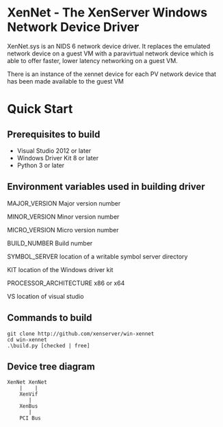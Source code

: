 XenNet - The XenServer Windows Network Device Driver
==========================================

XenNet.sys is an NIDS 6 network device driver.  It replaces the emulated
network device on a guest VM with a paravirtual network device which is
able to offer faster, lower latency networking on a guest VM.

There is an instance of the xennet device for each PV network device 
that has been made available to the guest VM

Quick Start
===========

Prerequisites to build
----------------------

*   Visual Studio 2012 or later 
*   Windows Driver Kit 8 or later
*   Python 3 or later 

Environment variables used in building driver
-----------------------------

MAJOR\_VERSION Major version number

MINOR\_VERSION Minor version number

MICRO\_VERSION Micro version number

BUILD\_NUMBER Build number

SYMBOL\_SERVER location of a writable symbol server directory

KIT location of the Windows driver kit

PROCESSOR\_ARCHITECTURE x86 or x64

VS location of visual studio

Commands to build
-----------------

    git clone http://github.com/xenserver/win-xennet
    cd win-xennet
    .\build.py [checked | free]

Device tree diagram
-------------------

    XenNet XenNet
        |    | 
        XenVif
           |
        XenBus
           |
        PCI Bus      
